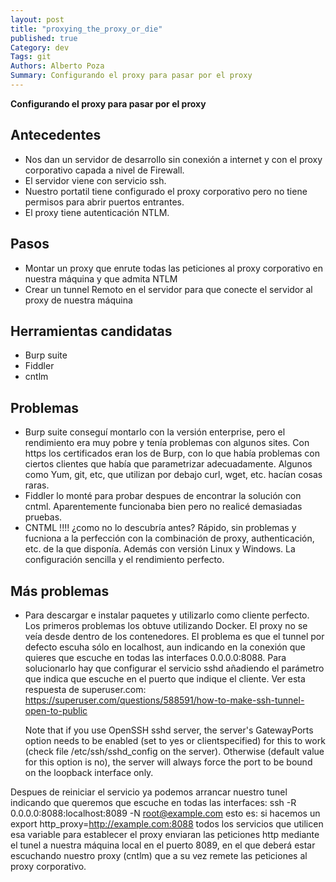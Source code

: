 ```yaml
---
layout: post
title: "proxying_the_proxy_or_die"
published: true
Category: dev
Tags: git
Authors: Alberto Poza
Summary: Configurando el proxy para pasar por el proxy
---
```

**Configurando el proxy para pasar por el proxy**

## Antecedentes
- Nos dan un servidor de desarrollo sin conexión a internet y con el proxy corporativo capada a nivel de Firewall.
- El servidor viene con servicio ssh.
- Nuestro portatil tiene configurado el proxy corporativo pero no tiene permisos para abrir puertos entrantes.
- El proxy tiene autenticación NTLM.

## Pasos
- Montar un proxy que enrute todas las peticiones al proxy corporativo en nuestra máquina y que admita NTLM
- Crear un tunnel Remoto en el servidor para que conecte el servidor al proxy de nuestra máquina

## Herramientas candidatas
- Burp suite
- Fiddler
- cntlm

## Problemas
- Burp suite conseguí montarlo con la versión enterprise, pero el rendimiento era muy pobre y tenía problemas con algunos sites. Con https los certificados eran los de Burp, con lo que había problemas con ciertos clientes que había que parametrizar adecuadamente. Algunos como Yum, git, etc, que utilizan por debajo curl, wget, etc. hacían cosas raras.
- Fiddler lo monté para probar despues de encontrar la solución con cntml. Aparentemente funcionaba bien pero no realicé demasiadas pruebas.
- CNTML !!!! ¿como no lo descubría antes? Rápido, sin problemas y fucniona a la perfección con la combinación de proxy, authenticación, etc. de la que disponía. Además con versión Linux y Windows. La configuración sencilla y el rendimiento perfecto.

## Más problemas
- Para descargar e instalar paquetes y utilizarlo como cliente perfecto. Los primeros problemas los obtuve utilizando Docker. El proxy no se veía desde dentro de los contenedores. El problema es que el tunnel por defecto escuha sólo en localhost, aun indicando en la conexión que quieres que escuche en todas las interfaces 0.0.0.0:8088. Para solucionarlo hay que configurar el servicio sshd añadiendo el parámetro que indica que escuche en el puerto que indique el cliente. Ver esta respuesta de superuser.com: https://superuser.com/questions/588591/how-to-make-ssh-tunnel-open-to-public 
  
  Note that if you use OpenSSH sshd server, the server's GatewayPorts option needs to be enabled (set to yes or clientspecified) for this to work (check file /etc/ssh/sshd_config on the server). Otherwise (default value for this option is no), the server will always force the port to be bound on the loopback interface only.

Despues de reiniciar el servicio ya podemos arrancar nuestro tunel indicando que queremos que escuche en todas las interfaces: ssh -R 0.0.0.0:8088:localhost:8089 -N root@example.com
esto es: si hacemos un export http_proxy=http://example.com:8088 todos los servicios que utilicen esa variable para establecer el proxy enviaran las peticiones http mediante el tunel a nuestra máquina local en el puerto 8089, en el que deberá estar escuchando nuestro proxy (cntlm) que a su vez remete las peticiones al proxy corporativo.

